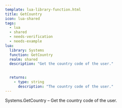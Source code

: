 ```yaml
---
template: lua-library-function.html
title: GetCountry
icon: lua-shared
tags:
  - lua
  - shared
  - needs-verification
  - needs-example
lua:
  library: Systems
  function: GetCountry
  realm: shared
  description: "Get the country code of the user."
  
  
  returns:
    - type: string
      description: "The country code of the user."
---
```


<div class="lua__search__keywords">
Systems.GetCountry &#x2013; Get the country code of the user.
</div>
